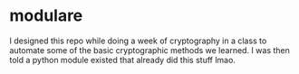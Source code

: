 # modulare
I designed this repo while doing a week of cryptography in a class to automate some of the basic cryptographic methods we learned. I was then told a python module existed that already did this stuff lmao.
